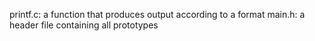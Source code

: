 printf.c: a function that produces output according to a format
main.h: a header file containing all prototypes
